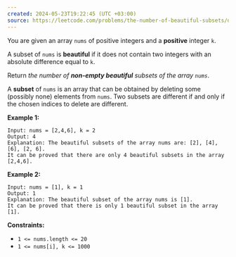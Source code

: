 ```yaml
---
created: 2024-05-23T19:22:45 (UTC +03:00)
source: https://leetcode.com/problems/the-number-of-beautiful-subsets/description/?envType=daily-question&envId=2024-05-23
---
```

You are given an array `nums` of positive integers and a **positive** integer `k`.

A subset of `nums` is **beautiful** if it does not contain two integers with an absolute difference equal to `k`.

Return _the number of **non-empty beautiful** subsets of the array `nums`_.

A **subset** of `nums` is an array that can be obtained by deleting some (possibly none) elements from `nums`. Two subsets are different if and only if the chosen indices to delete are different.


**Example 1:**

```
Input: nums = [2,4,6], k = 2
Output: 4
Explanation: The beautiful subsets of the array nums are: [2], [4], [6], [2, 6].
It can be proved that there are only 4 beautiful subsets in the array [2,4,6].
```


**Example 2:**

```
Input: nums = [1], k = 1
Output: 1
Explanation: The beautiful subset of the array nums is [1].
It can be proved that there is only 1 beautiful subset in the array [1].
```


**Constraints:**

* `1 <= nums.length <= 20`
* `1 <= nums[i], k <= 1000`
